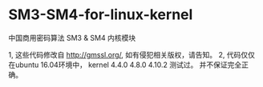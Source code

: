 # SM3-SM4-for-linux-kernel
中国商用密码算法 SM3 &amp; SM4 内核模块

1, 这些代码修改自 http://gmssl.org/, 如有侵犯相关版权，请告知。
2, 代码仅仅在ubuntu 16.04环境中， kernel 4.4.0 4.8.0 4.10.2 测试过。
   并不保证完全正确。
